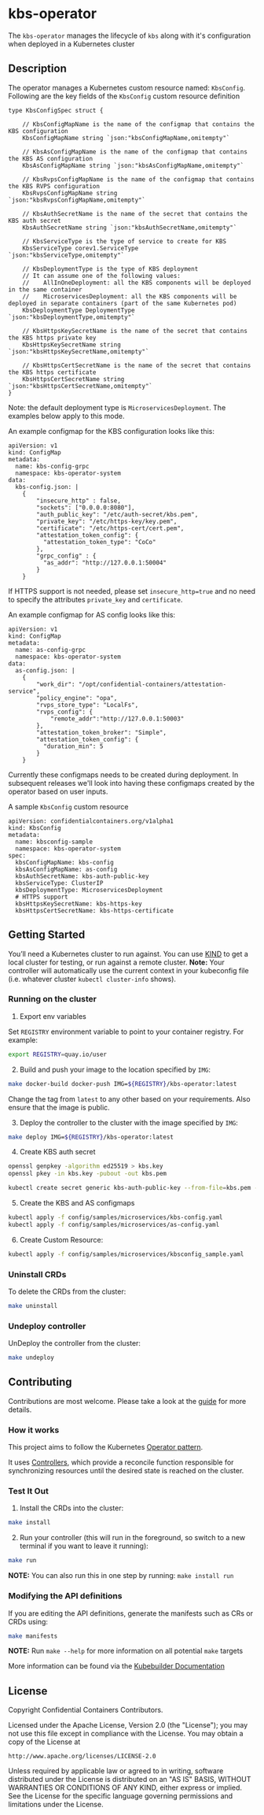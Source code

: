 # kbs-operator

The `kbs-operator` manages the lifecycle of `kbs` along with it's configuration when deployed
in a Kubernetes cluster


## Description

The operator manages a Kubernetes custom resource named: `KbsConfig`. Following are the key fields of the
`KbsConfig` custom resource definition
```
type KbsConfigSpec struct {

	// KbsConfigMapName is the name of the configmap that contains the KBS configuration
	KbsConfigMapName string `json:"kbsConfigMapName,omitempty"`

	// KbsAsConfigMapName is the name of the configmap that contains the KBS AS configuration
	KbsAsConfigMapName string `json:"kbsAsConfigMapName,omitempty"`

	// KbsRvpsConfigMapName is the name of the configmap that contains the KBS RVPS configuration
	KbsRvpsConfigMapName string `json:"kbsRvpsConfigMapName,omitempty"`

	// KbsAuthSecretName is the name of the secret that contains the KBS auth secret
	KbsAuthSecretName string `json:"kbsAuthSecretName,omitempty"`

	// KbsServiceType is the type of service to create for KBS
	KbsServiceType corev1.ServiceType `json:"kbsServiceType,omitempty"`

	// KbsDeploymentType is the type of KBS deployment
	// It can assume one of the following values:
	//    AllInOneDeployment: all the KBS components will be deployed in the same container
	//    MicroservicesDeployment: all the KBS components will be deployed in separate containers (part of the same Kubernetes pod)
	KbsDeploymentType DeploymentType `json:"kbsDeploymentType,omitempty"`

	// KbsHttpsKeySecretName is the name of the secret that contains the KBS https private key
	KbsHttpsKeySecretName string `json:"kbsHttpsKeySecretName,omitempty"`

	// KbsHttpsCertSecretName is the name of the secret that contains the KBS https certificate
	KbsHttpsCertSecretName string `json:"kbsHttpsCertSecretName,omitempty"`
}
```

Note: the default deployment type is ```MicroservicesDeployment```.
The examples below apply to this mode.

An example configmap for the KBS configuration looks like this:
```
apiVersion: v1
kind: ConfigMap
metadata:
  name: kbs-config-grpc
  namespace: kbs-operator-system
data:
  kbs-config.json: |
    {
        "insecure_http" : false,
        "sockets": ["0.0.0.0:8080"],
        "auth_public_key": "/etc/auth-secret/kbs.pem",
        "private_key": "/etc/https-key/key.pem",
        "certificate": "/etc/https-cert/cert.pem",
        "attestation_token_config": {
          "attestation_token_type": "CoCo"
        },
        "grpc_config" : {
          "as_addr": "http://127.0.0.1:50004"
        }
    }
```

If HTTPS support is not needed, please set ```insecure_http=true``` and no need to specify the attributes ```private_key``` and ```certificate```.

An example configmap for AS config looks like this:
```
apiVersion: v1
kind: ConfigMap
metadata:
  name: as-config-grpc
  namespace: kbs-operator-system
data:
  as-config.json: |
    {
        "work_dir": "/opt/confidential-containers/attestation-service",
        "policy_engine": "opa",
        "rvps_store_type": "LocalFs",
        "rvps_config": {
        	"remote_addr":"http://127.0.0.1:50003"
        },
        "attestation_token_broker": "Simple",
        "attestation_token_config": {
          "duration_min": 5
        }
    }
```
Currently these configmaps needs to be created during deployment.
In subsequent releases we'll look into having these configmaps created by the operator based on user inputs.

A sample `KbsConfig` custom resource
```
apiVersion: confidentialcontainers.org/v1alpha1
kind: KbsConfig
metadata:  
  name: kbsconfig-sample
  namespace: kbs-operator-system
spec:
  kbsConfigMapName: kbs-config
  kbsAsConfigMapName: as-config  
  kbsAuthSecretName: kbs-auth-public-key
  kbsServiceType: ClusterIP
  kbsDeploymentType: MicroservicesDeployment
  # HTTPS support
  kbsHttpsKeySecretName: kbs-https-key
  kbsHttpsCertSecretName: kbs-https-certificate
```


## Getting Started
You’ll need a Kubernetes cluster to run against. You can use [KIND](https://sigs.k8s.io/kind) to get a local cluster for testing, or run against a remote cluster.
**Note:** Your controller will automatically use the current context in your kubeconfig file (i.e. whatever cluster `kubectl cluster-info` shows).

### Running on the cluster

1. Export env variables

Set `REGISTRY` environment variable to point to your container registry.
For example:
```sh
export REGISTRY=quay.io/user
```

2. Build and push your image to the location specified by `IMG`:

```sh
make docker-build docker-push IMG=${REGISTRY}/kbs-operator:latest
```

Change the tag from `latest` to any other based on your requirements.
Also ensure that the image is public.

3. Deploy the controller to the cluster with the image specified by `IMG`:

```sh
make deploy IMG=${REGISTRY}/kbs-operator:latest
```

4. Create KBS auth secret

```sh
openssl genpkey -algorithm ed25519 > kbs.key
openssl pkey -in kbs.key -pubout -out kbs.pem

kubectl create secret generic kbs-auth-public-key --from-file=kbs.pem -n kbs-operator-system
```

5. Create the KBS and AS configmaps

``` sh
kubectl apply -f config/samples/microservices/kbs-config.yaml
kubectl apply -f config/samples/microservices/as-config.yaml
```

6. Create Custom Resource:

```sh
kubectl apply -f config/samples/microservices/kbsconfig_sample.yaml
```

### Uninstall CRDs
To delete the CRDs from the cluster:

```sh
make uninstall
```

### Undeploy controller
UnDeploy the controller from the cluster:

```sh
make undeploy
```

## Contributing
Contributions are most welcome. Please take a look at the [guide](https://github.com/confidential-containers/confidential-containers/blob/main/CONTRIBUTING.md) for more details.

### How it works
This project aims to follow the Kubernetes [Operator pattern](https://kubernetes.io/docs/concepts/extend-kubernetes/operator/).

It uses [Controllers](https://kubernetes.io/docs/concepts/architecture/controller/),
which provide a reconcile function responsible for synchronizing resources until the desired state is reached on the cluster.

### Test It Out
1. Install the CRDs into the cluster:

```sh
make install
```

2. Run your controller (this will run in the foreground, so switch to a new terminal if you want to leave it running):

```sh
make run
```

**NOTE:** You can also run this in one step by running: `make install run`

### Modifying the API definitions
If you are editing the API definitions, generate the manifests such as CRs or CRDs using:

```sh
make manifests
```

**NOTE:** Run `make --help` for more information on all potential `make` targets

More information can be found via the [Kubebuilder Documentation](https://book.kubebuilder.io/introduction.html)

## License

Copyright Confidential Containers Contributors.

Licensed under the Apache License, Version 2.0 (the "License");
you may not use this file except in compliance with the License.
You may obtain a copy of the License at

    http://www.apache.org/licenses/LICENSE-2.0

Unless required by applicable law or agreed to in writing, software
distributed under the License is distributed on an "AS IS" BASIS,
WITHOUT WARRANTIES OR CONDITIONS OF ANY KIND, either express or implied.
See the License for the specific language governing permissions and
limitations under the License.


